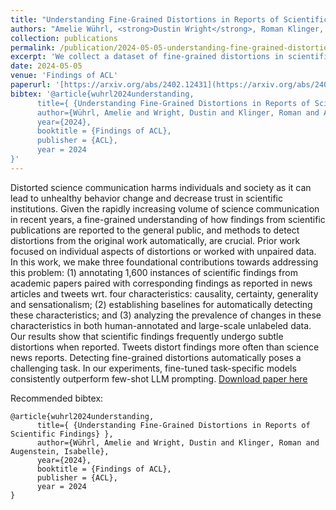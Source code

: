 ```yaml
---
title: "Understanding Fine-Grained Distortions in Reports of Scientific Findings"
authors: "Amelie Wührl, <strong>Dustin Wright</strong>, Roman Klinger, and Isabelle Augenstein"
collection: publications
permalink: /publication/2024-05-05-understanding-fine-grained-distortions
excerpt: 'We collect a dataset of fine-grained distortions in scientific reporting of findings, and run several analysis and benchmarks on this data.'
date: 2024-05-05
venue: 'Findings of ACL'
paperurl: '[https://arxiv.org/abs/2402.12431](https://arxiv.org/abs/2402.12431)'
bibtex: '@article{wuhrl2024understanding,
      title={ {Understanding Fine-Grained Distortions in Reports of Scientific Findings} },
      author={Wührl, Amelie and Wright, Dustin and Klinger, Roman and Augenstein, Isabelle},
      year={2024},
      booktitle = {Findings of ACL},
      publisher = {ACL},
      year = 2024
}'
---
```

Distorted science communication harms individuals and society as it can lead to unhealthy behavior change and decrease trust in scientific institutions. Given the rapidly increasing volume of science communication in recent years, a fine-grained understanding of how findings from scientific publications are reported to the general public, and methods to detect distortions from the original work automatically, are crucial. Prior work focused on individual aspects of distortions or worked with unpaired data. In this work, we make three foundational contributions towards addressing this problem: (1) annotating 1,600 instances of scientific findings from academic papers paired with corresponding findings as reported in news articles and tweets wrt. four characteristics: causality, certainty, generality and sensationalism; (2) establishing baselines for automatically detecting these characteristics; and (3) analyzing the prevalence of changes in these characteristics in both human-annotated and large-scale unlabeled data. Our results show that scientific findings frequently undergo subtle distortions when reported. Tweets distort findings more often than science news reports. Detecting fine-grained distortions automatically poses a challenging task. In our experiments, fine-tuned task-specific models consistently outperform few-shot LLM prompting.
[Download paper here](https://arxiv.org/pdf/2210.13001.pdf)


Recommended bibtex: 

```
@article{wuhrl2024understanding,
      title={ {Understanding Fine-Grained Distortions in Reports of Scientific Findings} },
      author={Wührl, Amelie and Wright, Dustin and Klinger, Roman and Augenstein, Isabelle},
      year={2024},
      booktitle = {Findings of ACL},
      publisher = {ACL},
      year = 2024
}
```
